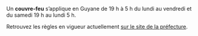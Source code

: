 <div class="conseil conseil-jaune">

Un **couvre-feu** s’applique en Guyane de 19 h à 5 h du lundi au vendredi et du samedi 19 h au lundi 5 h.

</div>

Retrouvez les règles en vigueur actuellement [sur le site de la préfecture](https://www.guyane.gouv.fr/Politiques-publiques/COVID-19-Informations-arretes-declarations).
